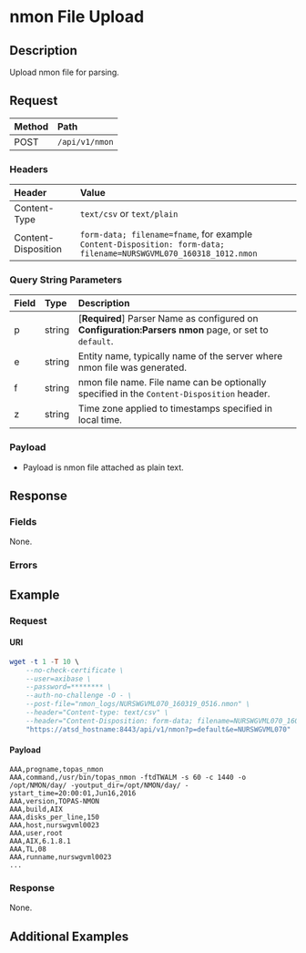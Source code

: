 # nmon File Upload

## Description

Upload nmon file for parsing.

## Request

| **Method** | **Path** |
|:---|:---|
| POST | `/api/v1/nmon` |

### Headers

|**Header**|**Value**|
|:---|:---|
| Content-Type | `text/csv` or `text/plain` |
| Content-Disposition | `form-data; filename=fname`, for example <br>`Content-Disposition: form-data; filename=NURSWGVML070_160318_1012.nmon` |

### Query String Parameters

| **Field** | **Type** | **Description** |
|:---|:---|:---|
| p   | string   | [**Required**] Parser Name as configured on **Configuration:Parsers nmon** page, or set to `default`.|
| e      | string   | Entity name, typically name of the server where nmon file was generated.|
| f| string | nmon file name. File name can be optionally specified in the `Content-Disposition` header. |
| z | string | Time zone applied to timestamps specified in local time. | 

### Payload

* Payload is nmon file attached as plain text.

## Response 

### Fields

None.

### Errors

## Example 

### Request 

#### URI

```elm
wget -t 1 -T 10 \
    --no-check-certificate \
    --user=axibase \
    --password=******** \
    --auth-no-challenge -O - \
    --post-file="nmon_logs/NURSWGVML070_160319_0516.nmon" \
    --header="Content-type: text/csv" \
    --header="Content-Disposition: form-data; filename=NURSWGVML070_160318_1012.nmon" \
    "https://atsd_hostname:8443/api/v1/nmon?p=default&e=NURSWGVML070"
```

#### Payload

```ls
AAA,progname,topas_nmon
AAA,command,/usr/bin/topas_nmon -ftdTWALM -s 60 -c 1440 -o /opt/NMON/day/ -youtput_dir=/opt/NMON/day/ -ystart_time=20:00:01,Jun16,2016
AAA,version,TOPAS-NMON
AAA,build,AIX
AAA,disks_per_line,150
AAA,host,nurswgvml0023
AAA,user,root
AAA,AIX,6.1.8.1
AAA,TL,08
AAA,runname,nurswgvml0023
...
```

### Response

None.

## Additional Examples
